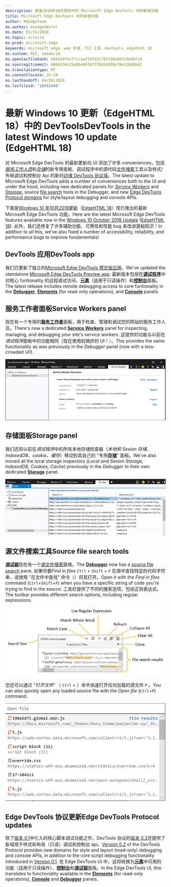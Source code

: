 ```yaml
---
description: 查看2018年10月更新中的 Microsoft Edge DevTools 中的新增功能
title: Microsoft Edge DevTools 中的新增功能
author: MSEdgeTeam
ms.author: msedgedevrel
ms.date: 01/15/2020
ms.topic: article
ms.prod: microsoft-edge
keywords: microsoft edge、web 开发、f12 工具、devtools、edgehtml 18
ms.custom: RS5, seodec18
ms.openlocfilehash: 604419f4c77ccaaf2dfd3179273be803cde86fc8
ms.sourcegitcommit: 6860234c25a8be863b7f29a54838e78e120dbb62
ms.translationtype: MT
ms.contentlocale: zh-CN
ms.lasthandoff: 04/09/2020
ms.locfileid: "10563440"
---
```

# <span data-ttu-id="b0e06-104">最新 Windows 10 更新（EdgeHTML 18）中的 DevTools</span><span class="sxs-lookup"><span data-stu-id="b0e06-104">DevTools in the latest Windows 10 update (EdgeHTML 18)</span></span>

<span data-ttu-id="b0e06-105">对 Microsoft Edge DevTools 的最新更新向 UI 添加了许多 conveniences，包括[*服务工作人员*](#service-workers-panel)和[*存储*](#storage-panel)的新专用面板、调试程序中的源代码[文件搜索](#source-file-search-tools)工具以及样式/布局调试和控制台 Api 的新的[边缘 DevTools 协议域](#edge-devtools-protocol-updates)。</span><span class="sxs-lookup"><span data-stu-id="b0e06-105">The latest update to Microsoft Edge DevTools adds a number of conveniences both to the UI and under the hood, including new dedicated panels for [*Service Workers*](#service-workers-panel) and [*Storage*](#storage-panel), source [file search](#source-file-search-tools) tools in the Debugger, and new [Edge DevTools Protocol domains](#edge-devtools-protocol-updates) for style/layout debugging and console APIs.</span></span>

<span data-ttu-id="b0e06-106">下面是[Windows 10 年10月2018更新](/windows/uwp/whats-new/windows-10-build-17763)（[EdgeHTML 18](https://aka.ms/devguide_edgehtml_18)）现已推出的最新 Microsoft Edge DevTools 功能。</span><span class="sxs-lookup"><span data-stu-id="b0e06-106">Here are the latest Microsoft Edge DevTools features available now in the [Windows 10 October 2018 Update](/windows/uwp/whats-new/windows-10-build-17763) ([EdgeHTML 18](https://aka.ms/devguide_edgehtml_18)).</span></span> <span data-ttu-id="b0e06-107">此外，我们还修复了许多辅助功能、可靠性和性能 bug 来改进基础知识！</span><span class="sxs-lookup"><span data-stu-id="b0e06-107">In addition to all this, we’ve also fixed a number of accessibility, reliability, and performance bugs to improve fundamentals!</span></span>

## <span data-ttu-id="b0e06-108">DevTools 应用</span><span class="sxs-lookup"><span data-stu-id="b0e06-108">DevTools app</span></span>

<span data-ttu-id="b0e06-109">我们已更新了独立的[Microsoft Edge DevTools 预览版应用](../devtools-guide.md#microsoft-store-app)。</span><span class="sxs-lookup"><span data-stu-id="b0e06-109">We've updated the standalone [Microsoft Edge DevTools Preview app](../devtools-guide.md#microsoft-store-app).</span></span> <span data-ttu-id="b0e06-110">最新版本包括在[**调试程序**](./debugger.md)中对核心 funtionality 的远程调试访问、[**元素**](./elements.md)（适用于只读操作）和[**控制台**](./console.md)面板。</span><span class="sxs-lookup"><span data-stu-id="b0e06-110">The latest release includes remote debugging access to core funtionality in the [**Debugger**](./debugger.md), [**Elements**](./elements.md) (for read-only operations), and [**Console**](./console.md) panels.</span></span>

## <span data-ttu-id="b0e06-111">服务工作者面板</span><span class="sxs-lookup"><span data-stu-id="b0e06-111">Service Workers panel</span></span>

<span data-ttu-id="b0e06-112">现在有一个专用的[**服务工作者**](./service-workers.md)面板，用于检查、管理和调试您的网站的服务工作人员。</span><span class="sxs-lookup"><span data-stu-id="b0e06-112">There's now a dedicated [**Service Workers**](./service-workers.md) panel for inspecting, managing, and debugging your site's service workers.</span></span> <span data-ttu-id="b0e06-113">这提供的功能与以前在*调试程序*面板中的功能相同（现在使用较拥挤的 UI！）。</span><span class="sxs-lookup"><span data-stu-id="b0e06-113">This provides the same functionality as was previously in the *Debugger* panel (now with a less-crowded UI!).</span></span>

![服务工作者面板](./media/service_worker.png)

## <span data-ttu-id="b0e06-115">存储面板</span><span class="sxs-lookup"><span data-stu-id="b0e06-115">Storage panel</span></span>

<span data-ttu-id="b0e06-116">我们还将以前在*调试程序*中的所有本地存储检查器（*本地和 Sesion 存储、IndexedDB、cookie、缓存*）移动到其自己的 "专用[**存储**](./storage.md)" 面板。</span><span class="sxs-lookup"><span data-stu-id="b0e06-116">We've also moved all the local storage inspectors (*Local and Sesion Storage, IndexedDB, Cookies, Cache*) previously in the *Debugger* to their own dedicated [**Storage**](./storage.md) panel.</span></span>

![存储面板](./media/storage_cache.png)

## <span data-ttu-id="b0e06-118">源文件搜索工具</span><span class="sxs-lookup"><span data-stu-id="b0e06-118">Source file search tools</span></span>

<span data-ttu-id="b0e06-119">[**调试器**](./debugger.md)现在有一个[源文件搜索](./debugger.md#file-search)窗格。</span><span class="sxs-lookup"><span data-stu-id="b0e06-119">The [**Debugger**](./debugger.md) now has a [source file search](./debugger.md#file-search) pane.</span></span> <span data-ttu-id="b0e06-120">如果你要*Find in files* `Ctrl` + `Shift` + `F` 在源中查找特定的代码字符串，请使用 "在文件中查找" 命令（）将其打开。</span><span class="sxs-lookup"><span data-stu-id="b0e06-120">Open it with the *Find in files* command (`Ctrl`+`Shift`+`F`) when you have a specific string of code you're trying to find in the source.</span></span> <span data-ttu-id="b0e06-121">工具栏提供了不同的搜索选项，包括正则表达式。</span><span class="sxs-lookup"><span data-stu-id="b0e06-121">The toolbar provides different search options, including regular expressions.</span></span> 

![调试器文件搜索](./media/debugger_file_search.png)

<span data-ttu-id="b0e06-123">您还可以通过 "*打开文件*" （ `Ctrl` + ）命令快速打开任何加载的源文件 `P` 。</span><span class="sxs-lookup"><span data-stu-id="b0e06-123">You can also quickly open any loaded source file with the *Open file* (`Ctrl`+`P`) command.</span></span>

![调试器打开文件](./media/debugger_open_file.png)

## <span data-ttu-id="b0e06-125">Edge DevTools 协议更新</span><span class="sxs-lookup"><span data-stu-id="b0e06-125">Edge DevTools Protocol updates</span></span>

<span data-ttu-id="b0e06-126">除了[版本 0.1](../devtools-protocol/0.1/index.md)中引入的核心脚本调试功能之外，DevTools 协议的[版本 0.2](../devtools-protocol/0.2/index.md)还提供了新域用于样式和布局（只读）调试和控制台 api。</span><span class="sxs-lookup"><span data-stu-id="b0e06-126">[Version 0.2](../devtools-protocol/0.2/index.md) of the DevTools Protocol provides new domains for style and layout (read-only) debugging and console APIs, in addition to the core script debugging functionality introduced in [Version 0.1](../devtools-protocol/0.1/index.md).</span></span> <span data-ttu-id="b0e06-127">在 Edge DevTools UI 中，这将转换为[**元素**](../devtools-guide/elements.md)中可用的功能（适用于只读操作）、[**控制台**](../devtools-guide/console.md)和[**调试器**](../devtools-guide/debugger.md)面板。</span><span class="sxs-lookup"><span data-stu-id="b0e06-127">In the Edge DevTools UI, this translates to functionality available in the [**Elements**](../devtools-guide/elements.md) (for read-only operations), [**Console**](../devtools-guide/console.md) and [**Debugger**](../devtools-guide/debugger.md) panels.</span></span>
